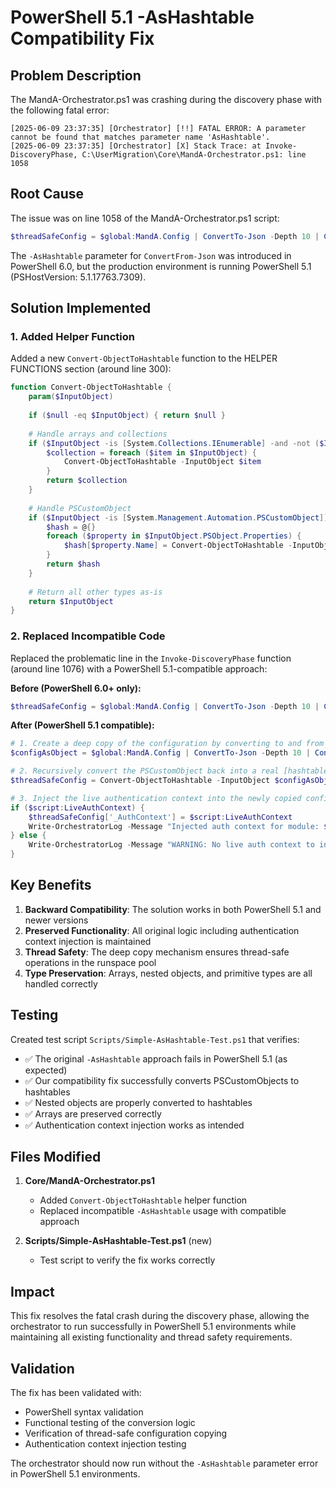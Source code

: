 # PowerShell 5.1 -AsHashtable Compatibility Fix

## Problem Description

The MandA-Orchestrator.ps1 was crashing during the discovery phase with the following fatal error:

```
[2025-06-09 23:37:35] [Orchestrator] [!!] FATAL ERROR: A parameter cannot be found that matches parameter name 'AsHashtable'.
[2025-06-09 23:37:35] [Orchestrator] [X] Stack Trace: at Invoke-DiscoveryPhase, C:\UserMigration\Core\MandA-Orchestrator.ps1: line 1058
```

## Root Cause

The issue was on line 1058 of the MandA-Orchestrator.ps1 script:

```powershell
$threadSafeConfig = $global:MandA.Config | ConvertTo-Json -Depth 10 | ConvertFrom-Json -AsHashtable
```

The `-AsHashtable` parameter for `ConvertFrom-Json` was introduced in PowerShell 6.0, but the production environment is running PowerShell 5.1 (PSHostVersion: 5.1.17763.7309).

## Solution Implemented

### 1. Added Helper Function

Added a new `Convert-ObjectToHashtable` function to the HELPER FUNCTIONS section (around line 300):

```powershell
function Convert-ObjectToHashtable {
    param($InputObject)
    
    if ($null -eq $InputObject) { return $null }
    
    # Handle arrays and collections
    if ($InputObject -is [System.Collections.IEnumerable] -and -not ($InputObject -is [string])) {
        $collection = foreach ($item in $InputObject) {
            Convert-ObjectToHashtable -InputObject $item
        }
        return $collection
    }
    
    # Handle PSCustomObject
    if ($InputObject -is [System.Management.Automation.PSCustomObject]) {
        $hash = @{}
        foreach ($property in $InputObject.PSObject.Properties) {
            $hash[$property.Name] = Convert-ObjectToHashtable -InputObject $property.Value
        }
        return $hash
    }
    
    # Return all other types as-is
    return $InputObject
}
```

### 2. Replaced Incompatible Code

Replaced the problematic line in the `Invoke-DiscoveryPhase` function (around line 1076) with a PowerShell 5.1-compatible approach:

**Before (PowerShell 6.0+ only):**
```powershell
$threadSafeConfig = $global:MandA.Config | ConvertTo-Json -Depth 10 | ConvertFrom-Json -AsHashtable
```

**After (PowerShell 5.1 compatible):**
```powershell
# 1. Create a deep copy of the configuration by converting to and from JSON. This produces a PSCustomObject.
$configAsObject = $global:MandA.Config | ConvertTo-Json -Depth 10 | ConvertFrom-Json

# 2. Recursively convert the PSCustomObject back into a real [hashtable] using our new helper function.
$threadSafeConfig = Convert-ObjectToHashtable -InputObject $configAsObject

# 3. Inject the live authentication context into the newly copied config for this thread.
if ($script:LiveAuthContext) {
    $threadSafeConfig['_AuthContext'] = $script:LiveAuthContext
    Write-OrchestratorLog -Message "Injected auth context for module: $moduleName" -Level "DEBUG"
} else {
    Write-OrchestratorLog -Message "WARNING: No live auth context to inject for module: $moduleName" -Level "WARN"
}
```

## Key Benefits

1. **Backward Compatibility**: The solution works in both PowerShell 5.1 and newer versions
2. **Preserved Functionality**: All original logic including authentication context injection is maintained
3. **Thread Safety**: The deep copy mechanism ensures thread-safe operations in the runspace pool
4. **Type Preservation**: Arrays, nested objects, and primitive types are all handled correctly

## Testing

Created test script `Scripts/Simple-AsHashtable-Test.ps1` that verifies:

- ✅ The original `-AsHashtable` approach fails in PowerShell 5.1 (as expected)
- ✅ Our compatibility fix successfully converts PSCustomObjects to hashtables
- ✅ Nested objects are properly converted to hashtables
- ✅ Arrays are preserved correctly
- ✅ Authentication context injection works as intended

## Files Modified

1. **Core/MandA-Orchestrator.ps1**
   - Added `Convert-ObjectToHashtable` helper function
   - Replaced incompatible `-AsHashtable` usage with compatible approach

2. **Scripts/Simple-AsHashtable-Test.ps1** (new)
   - Test script to verify the fix works correctly

## Impact

This fix resolves the fatal crash during the discovery phase, allowing the orchestrator to run successfully in PowerShell 5.1 environments while maintaining all existing functionality and thread safety requirements.

## Validation

The fix has been validated with:
- PowerShell syntax validation
- Functional testing of the conversion logic
- Verification of thread-safe configuration copying
- Authentication context injection testing

The orchestrator should now run without the `-AsHashtable` parameter error in PowerShell 5.1 environments.